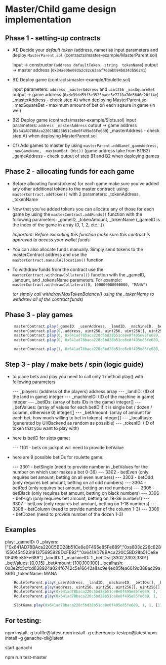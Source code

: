 # Master/Child game design implementation

## Phase 1 - setting-up contracts
- A1) Decide your *default token* (address, name) as input parameters and deploy `MasterParent.sol` (contracts/master-example/MasterParent.sol)

	input -> constructor (`address defaultToken, string  tokenName`)
	output -> master address (`0x34ae0be093a2c82c63aaf763abb94b8343b56241`)

- B1) Deploy game (contracts/master-example/Roulette.sol)

	input parameters: `address _masterAddress` and `uint256 _maxSquareBet`
	output -> game address (`0xde39dd59f3e3525bace5e7718a70d5646d20f14e`)
		_masterAddress - check step A) when deploying MasterParent.sol
		_maxSquareBet - maximum amount of bet on each sqaure in game (in wei)

- B2) Deploy game (contracts/master-example/Slots.sol)
	input parameters: `address _masterAddress`
	output -> game address (`0x641AD78BAca220C5BD28b51Ce8e0F495e85Fe689`)
		_masterAddress - check step A) when deploying MasterParent.sol

- C1) Add games to master by using `masterParent.addGame(_gameAddress, _newGameName, _maximumBet (Wei))` (game address take from B1/B2)
		_gameAddress - check output of step B1 and B2 when deploying games

## Phase 2 - allocating funds for each game

- Before allocating funds(tokens) for each game make sure you've added any other additional tokens to the master contract:
  using: `masterContract.addToken()` with 2 parameters: \_tokenAddress, \_tokenName

- Now that you've added tokens you can allocate any of those for each game by using the `masterContract.addFunds()` function with the following parameters: \_gameID, \_tokenAmount, \_tokenName (\_gameID is the index of the game in array (0, 1, 2, etc...))

  _Important: Before executing this function make sure this contract is approved to access your wallet funds_

- You can also allocate funds manually. Simply send tokens to the masterContract address and use the `masterContract.manaulAllocation()` function

- To withdraw funds from the contract use the `masterContract.withdrawCollateral()` function with the \_gameID, \_amount, and \_tokensName parameters. For example: `masterContract.withdrawCollateral(0, 100000000000000, "MANA")`

  _(or simply call withdrawMaxTokenBalance() using the \_tokenName to withdraw all of the contract funds)_

## Phase 3 - play games

```javascript
    masterContract.play(_gameID, _userAddress, _landID, _machineID, _betIDs[], _betValues[], _betAmount[], _localhash, _tokenName);
    masterContract.play(0, address, uint256, uint256, uint256[], uint256[], uint256[], bytes32, string); // playing roulette
    masterContract.play(0, 0x641ad78baca220c5bd28b51ce8e0f495e85fe689, 1, 1, [3302], [0], [1000000000000000], localhash, "MANA"); // betting on Even
    masterContract.play(0, 0x641ad78baca220c5bd28b51ce8e0f495e85fe689, 1, 1, [3302, 3306], [0,0], [1000000000000000, 1000000000000000], [1,1], _localhash, "MANA"); // betting on Even and High (>=19)

    masterContract.play(1, 0x641ad78baca220c5bd28b51ce8e0f495e85fe689, 1, 1, [1101], [0], [1000000000000000000], _localhash, "MANA") // playing slots
```


## Step 3 - play / make bets / spin (logic guide)
- to place bets and play you need to call only 1 method play() with following parameters

    --- _players: (address of the players) address array
    --- _landID: (ID of the land in game) integer
    --- _machineID: (ID of the machine in game) integer
    --- _betIDs: (array of bets IDs in the game) integer[]
    --- _betValues: (array of values for each betID if it is single bet / dozen / column, otherwise 0) integer[]
    --- _betAmount: (array of amount for each bet, how much willing to bet in tokens) integer[]
    --- _localhash: (generated by UI/Backend as random as possible)
    --- _tokenID: (ID of token that you want to play with)

- here is betID for slots game:

    --- 1101 - bets on jackpot will need to provide betValue

- here are 9 possible betIDs for roulette game:

    --- 3301 - betSingle (need to provide number in _betValues for the number on which user makes a bet 0-36)
    --- 3302 - betEven  (only requires bet amount, betting on all even numbers)
    --- 3303 - betOdd (only requires bet amount, betting on all odd numbers)
    --- 3304 - betRed (only requires bet amount, betting on red numbers)
    --- 3305 - betBlack (only requires bet amount, betting on black numbers)
    --- 3306 - betHigh (only requires bet amount, betting on 19-36 numbers)
    --- 3307 - betLow (only requires bet amount, betting on 1-18 numbers)
    --- 3308 - betColumn (need to provide number of the column 1-3)
    --- 3309 - betDozen (need to provide number of the dozen 1-3)

## Examples

play:
_gameID: 0
_players: ["0x641AD78BAca220C5BD28b51Ce8e0F495e85Fe689","0xa803c226c8281550454523191375695928DcFE92","0x641AD78BAca220C5BD28b51Ce8e0F495e85Fe689"]
_landID: 1
_machineID: 1
_betIDs: [3302,3303,3301]
_betValues: [0,0,15]
_betAmount: [100,100,100]
_localhash: 0x3e2fc3cfcd038924a024f6742c5e16642a8ac9e4ed85fea6619d388ac29a8616
_tokenName: MANA



```javascript
    RouleteParent.play(_userAddress, _landID, _machineID, _betIDs[], _betValues[], _betAmount[], _localhash);
    RouleteParent.play(address, uint256, uint256, uint256[], uint256[], uint256[], uint256);
    RouleteParent.play(0x641ad78baca220c5bd28b51ce8e0f495e85fe689, 1, 1, [3302], [0], [1000000000000000], [1]); //betting on Even
    RouleteParent.play(0x641ad78baca220c5bd28b51ce8e0f495e85fe689, 1, 1, [3302, 3306], [0,0], [1000000000000000, 1000000000000000], [1,1]); //betting on Even and High (>=19)

    SlotGame.play(0x641ad78baca220c5bd28b51ce8e0f495e85fe689, 1, 1, [1101], [0], [1000000000000000000],

```


## For testing:

npm install -g truffle@latest
npm install -g ethereumjs-testrpc@latest
npm install -g ganache-cli@latest

start ganachi

npm run test-master
